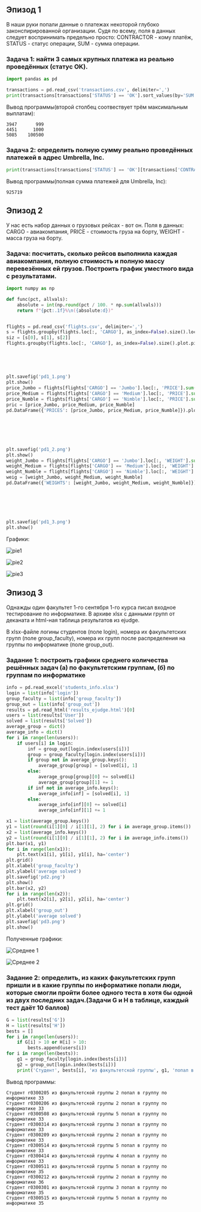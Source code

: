 ## Эпизод 1
В наши руки попали данные о платежах некоторой глубоко законспирированной организации.
Судя по всему, поля в данных следует воспринимать предельно просто: CONTRACTOR - кому платёж, STATUS - статус операции, SUM - сумма операции. 

### Задача 1: найти 3 самых крупных платежа из реально проведённых (статус OK).
```Python
import pandas as pd

transactions = pd.read_csv('transactions.csv', delimiter=',')
print(transactions[transactions['STATUS'] == 'OK'].sort_values(by='SUM').drop_duplicates('SUM').loc[:, 'SUM'][-3:])
```

Вывод программы(второй столбец соотвествует трём максимальным выплатам):
```
3947       999
4451      1000
5085    100500
```

### Задача 2: определить полную сумму реально проведённых платежей в адрес Umbrella, Inc.
```Python
print(transactions[transactions['STATUS'] == 'OK'][transactions['CONTRACTOR'] == 'Umbrella, Inc']['SUM'].sum())
```

Вывод программы(полная сумма платежей для Umbrella, Inc):
```
925719
```


## Эпизод 2
У нас есть набор данных о грузовых рейсах - вот он. Поля в данных: CARGO - авиакомпания, PRICE - стоимость груза на борту, WEIGHT - масса груза на борту.

### Задача: посчитать, сколько рейсов выполнила каждая авиакомпания, полную стоимость и полную массу перевезённых ей грузов. Построить график уместного вида с результатами.
```Python
import numpy as np

def func(pct, allvals):
    absolute = int(np.round(pct / 100. * np.sum(allvals)))
    return f"{pct:.1f}%\n({absolute:d})"


flights = pd.read_csv('flights.csv', delimiter=',')
s = flights.groupby(flights.loc[:, 'CARGO'], as_index=False).size().loc[:, 'size']
siz = [s[0], s[1], s[2]]
flights.groupby(flights.loc[:, 'CARGO'], as_index=False).size().plot.pie(y='size',
                                                                         labels=flights.loc[:,
                                                                                'CARGO'].drop_duplicates(),
                                                                         autopct=lambda pct: func(pct, siz),
                                                                         startangle=300, fontsize=13,
                                                                         title='Количество перелетов')
plt.savefig('pd1_1.png')
plt.show()
price_Jumbo = flights[flights['CARGO'] == 'Jumbo'].loc[:, 'PRICE'].sum()
price_Medium = flights[flights['CARGO'] == 'Medium'].loc[:, 'PRICE'].sum()
price_Numble = flights[flights['CARGO'] == 'Nimble'].loc[:, 'PRICE'].sum()
pric = [price_Jumbo, price_Medium, price_Numble]
pd.DataFrame({'PRICES': [price_Jumbo, price_Medium, price_Numble]}).plot.pie(y='PRICES',
                                                                             labels=flights.loc[:,
                                                                                    'CARGO'].drop_duplicates(),
                                                                             autopct=lambda pct: func(pct, pric),
                                                                             startangle=300,
                                                                             fontsize=11,
                                                                             title='Стоимость')
plt.savefig('pd1_2.png')
plt.show()
weight_Jumbo = flights[flights['CARGO'] == 'Jumbo'].loc[:, 'WEIGHT'].sum()
weight_Medium = flights[flights['CARGO'] == 'Medium'].loc[:, 'WEIGHT'].sum()
weight_Numble = flights[flights['CARGO'] == 'Nimble'].loc[:, 'WEIGHT'].sum()
weig = [weight_Jumbo, weight_Medium, weight_Numble]
pd.DataFrame({'WEIGHTS': [weight_Jumbo, weight_Medium, weight_Numble]}).plot.pie(y='WEIGHTS',
                                                                                 labels=flights.loc[:,
                                                                                        'CARGO'].drop_duplicates(),
                                                                                 autopct=lambda pct: func(pct, weig),
                                                                                 startangle=30,
                                                                                 fontsize=13,
                                                                                 title='Вес')
plt.savefig('pd1_3.png')
plt.show()
```

Графики:

![pie1](pd1_1.png)

![pie2](pd1_2.png)

![pie3](pd1_3.png)



## Эпизод 3
Однажды один факультет 1-го сентября 1-го курса писал входное тестирование по информатике. В архиве xlsx с данными групп от деканата и html-ная таблица результатов из ejudge. 

В xlsx-файле логины студентов (поле login), номера их факультетских групп (поле group_faculty), номера их групп после распределения на группы по информатике (поле group_out).

### Задание 1: построить графики среднего количества решённых задач (а) по факультетским группам, (б) по группам по информатике
```Python
info = pd.read_excel('students_info.xlsx')
login = list(info['login'])
group_faculty = list(info['group_faculty'])
group_out = list(info['group_out'])
results = pd.read_html('results_ejudge.html')[0]
users = list(results['User'])
solved = list(results['Solved'])
average_group = dict()
average_info = dict()
for i in range(len(users)):
    if users[i] in login:
        inf = group_out[login.index(users[i])]
        group = group_faculty[login.index(users[i])]
        if group not in average_group.keys():
            average_group[group] = [solved[i], 1]
        else:
            average_group[group][0] += solved[i]
            average_group[group][1] += 1
        if inf not in average_info.keys():
            average_info[inf] = [solved[i], 1]
        else:
            average_info[inf][0] += solved[i]
            average_info[inf][1] += 1

x1 = list(average_group.keys())
y1 = list(round(i[1][0] / i[1][1], 2) for i in average_group.items())
x2 = list(average_info.keys())
y2 = list(round(i[1][0] / i[1][1], 2) for i in average_info.items())
plt.bar(x1, y1)
for i in range(len(x1)):
    plt.text(x1[i], y1[i], y1[i], ha='center')
plt.grid()
plt.xlabel('group_faculty')
plt.ylabel('average solved')
plt.savefig('pd2.png')
plt.show()
plt.bar(x2, y2)
for i in range(len(x2)):
    plt.text(x2[i], y2[i], y2[i], ha='center')
plt.grid()
plt.xlabel('group_out')
plt.ylabel('average solved')
plt.savefig('pd3.png')
plt.show()
```

Полученные графики:

![Среднее 1](pd2_1.png)

![Среднее 2](pd2_2.png)


### Задание 2: определить, из каких факультетских групп пришли и в какие группы по информатике попали люди, которые смогли пройти более одного теста в хотя бы одной из двух последних задач.(Задачи G и H в таблице, каждый тест даёт 10 баллов)
```Python
G = list(results['G'])
H = list(results['H'])
bests = []
for i in range(len(users)):
    if G[i] > 10 or H[i] > 10:
        bests.append(users[i])
for i in range(len(bests)):
    g1 = group_faculty[login.index(bests[i])]
    g2 = group_out[login.index(bests[i])]
    print('Студент', bests[i], 'из факультетской группы', g1, 'попал в группу по информатике', g2)
```

Вывод программы:
```
Студент r0300205 из факультетской группы 2 попал в группу по информатике 33
Студент r0300206 из факультетской группы 2 попал в группу по информатике 33
Студент r0300508 из факультетской группы 5 попал в группу по информатике 33
Студент r0300314 из факультетской группы 3 попал в группу по информатике 33
Студент r0300209 из факультетской группы 2 попал в группу по информатике 33
Студент r0300514 из факультетской группы 5 попал в группу по информатике 33
Студент r0300414 из факультетской группы 4 попал в группу по информатике 33
Студент r0300511 из факультетской группы 5 попал в группу по информатике 35
Студент r0300212 из факультетской группы 2 попал в группу по информатике 36
Студент r0300301 из факультетской группы 3 попал в группу по информатике 35
Студент r0300515 из факультетской группы 5 попал в группу по информатике 35
```
